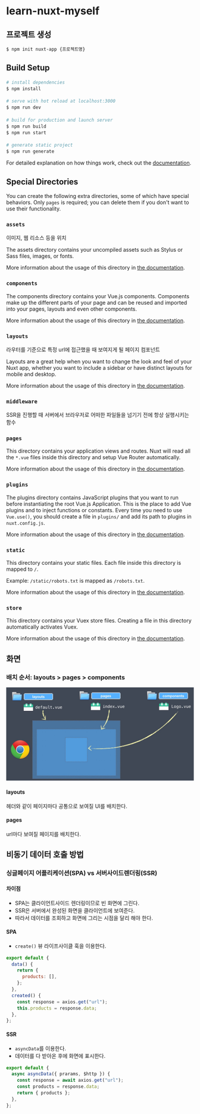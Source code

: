 # learn-nuxt-myself

## 프로젝트 생성

```bash
$ npm init nuxt-app {프로젝트명}
```

## Build Setup

```bash
# install dependencies
$ npm install

# serve with hot reload at localhost:3000
$ npm run dev

# build for production and launch server
$ npm run build
$ npm run start

# generate static project
$ npm run generate
```

For detailed explanation on how things work, check out the [documentation](https://nuxtjs.org).

## Special Directories

You can create the following extra directories, some of which have special behaviors. Only `pages` is required; you can delete them if you don't want to use their functionality.

### `assets`

이미지, 웹 리소스 등을 위치

The assets directory contains your uncompiled assets such as Stylus or Sass files, images, or fonts.

More information about the usage of this directory in [the documentation](https://nuxtjs.org/docs/2.x/directory-structure/assets).

### `components`

The components directory contains your Vue.js components. Components make up the different parts of your page and can be reused and imported into your pages, layouts and even other components.

More information about the usage of this directory in [the documentation](https://nuxtjs.org/docs/2.x/directory-structure/components).

### `layouts`

라우터를 기준으로 특정 url에 접근했을 때 보여지게 될 페이지 컴포넌트

Layouts are a great help when you want to change the look and feel of your Nuxt app, whether you want to include a sidebar or have distinct layouts for mobile and desktop.

More information about the usage of this directory in [the documentation](https://nuxtjs.org/docs/2.x/directory-structure/layouts).

### `middleware`

SSR을 진행할 때 서버에서 브라우저로 어떠한 파일들을 넘기기 전에 항상 실행시키는 함수

### `pages`

This directory contains your application views and routes. Nuxt will read all the `*.vue` files inside this directory and setup Vue Router automatically.

More information about the usage of this directory in [the documentation](https://nuxtjs.org/docs/2.x/get-started/routing).

### `plugins`

The plugins directory contains JavaScript plugins that you want to run before instantiating the root Vue.js Application. This is the place to add Vue plugins and to inject functions or constants. Every time you need to use `Vue.use()`, you should create a file in `plugins/` and add its path to plugins in `nuxt.config.js`.

More information about the usage of this directory in [the documentation](https://nuxtjs.org/docs/2.x/directory-structure/plugins).

### `static`

This directory contains your static files. Each file inside this directory is mapped to `/`.

Example: `/static/robots.txt` is mapped as `/robots.txt`.

More information about the usage of this directory in [the documentation](https://nuxtjs.org/docs/2.x/directory-structure/static).

### `store`

This directory contains your Vuex store files. Creating a file in this directory automatically activates Vuex.

More information about the usage of this directory in [the documentation](https://nuxtjs.org/docs/2.x/directory-structure/store).

## 화면

### 배치 순서: layouts > pages > components

![img1](./img1.png)

#### layouts

헤더와 같이 페이지마다 공통으로 보여질 UI를 배치한다.

#### pages

url마다 보여질 페이지를 배치한다.

## 비동기 데이터 호출 방법

### 싱글페이지 어플리케이션(SPA) vs 서버사이드렌더링(SSR)

#### 차이점

- SPA는 클라이언트사이드 렌더링이므로 빈 화면에 그린다.
- SSR은 서버에서 완성된 화면을 클라이언트에 보여준다.
- 따라서 데이터를 조회하고 화면에 그리는 시점을 달리 해야 한다.

#### SPA

- `create()` 뷰 라이프사이클 훅을 이용한다.

```javascript
export default {
  data() {
    return {
      products: [],
    };
  },
  created() {
    const response = axios.get("url");
    this.products = response.data;
  },
};
```

#### SSR

- `asyncData`를 이용한다.
- 데이터를 다 받아온 후에 화면에 표시한다.

```javascript
export default {
  async asyncData({ prarams, $http }) {
    const response = await axios.get("url");
    const products = response.data;
    return { products };
  },
};
```
